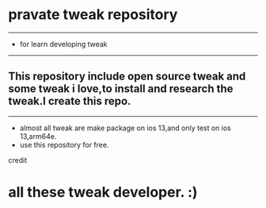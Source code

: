 # pravate tweak repository
---
- for learn developing tweak
---
## This repository include open source tweak and some tweak i love,to install and research the tweak.I create this repo.
---
- almost all tweak are make package on ios 13,and only test on ios 13,arm64e.
- use this repository for free.

credit
# all these tweak developer. :)